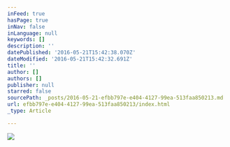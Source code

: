 ```yaml
---
inFeed: true
hasPage: true
inNav: false
inLanguage: null
keywords: []
description: ''
datePublished: '2016-05-21T15:42:38.070Z'
dateModified: '2016-05-21T15:42:32.691Z'
title: ''
author: []
authors: []
publisher: null
starred: false
sourcePath: _posts/2016-05-21-efbb797e-e404-4127-99ea-513faa850213.md
url: efbb797e-e404-4127-99ea-513faa850213/index.html
_type: Article

---
```

![](https://the-grid-user-content.s3-us-west-2.amazonaws.com/d8970722-552e-487f-ab69-b88bc879e5d8.gif)